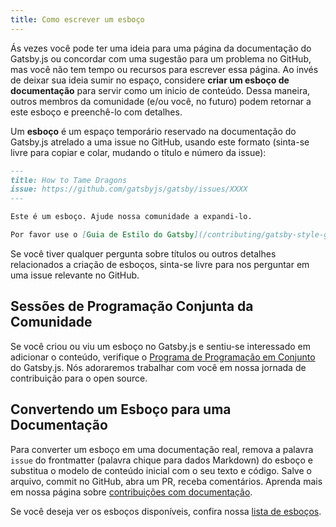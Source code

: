 ```yaml
---
title: Como escrever um esboço
---
```


Ás vezes você pode ter uma ideia para uma página da documentação do Gatsby.js ou concordar com uma sugestão para um problema no GitHub, mas você não tem tempo ou recursos para escrever essa página. Ao invés de deixar sua ideia sumir no espaço, considere **criar um esboço de documentação** para servir como um inicio de conteúdo. Dessa maneira, outros membros da comunidade (e/ou você, no futuro) podem retornar a este esboço e preenchê-lo com detalhes.

Um **esboço** é um espaço temporário reservado na documentação do Gatsby.js atrelado a uma issue no GitHub, usando este formato (sinta-se livre para copiar e colar, mudando o título e número da issue):

```markdown:title=how-to-tame-dragons.md
---
title: How to Tame Dragons
issue: https://github.com/gatsbyjs/gatsby/issues/XXXX
---

Este é um esboço. Ajude nossa comunidade a expandi-lo.

Por favor use o [Guia de Estilo do Gatsby](/contributing/gatsby-style-guide/) para garantir que seu pull request será aceito.
```
Se você tiver qualquer pergunta sobre títulos ou outros detalhes relacionados a criação de esboços, sinta-se livre para nos perguntar em uma issue relevante no GitHub.

## Sessões de Programação Conjunta da Comunidade

Se você criou ou viu um esboço no Gatsby.js e sentiu-se interessado em adicionar o conteúdo, verifique o [Programa de Programação em Conjunto](/contributing/pair-programming/) do Gatsby.js. Nós adoraremos trabalhar com você em nossa jornada de contribuição para o open source.

## Convertendo um Esboço para uma Documentação

Para converter um esboço em uma documentação real, remova a palavra `issue` do frontmatter (palavra chique para dados Markdown) do esboço e substitua o modelo de conteúdo inicial com o seu texto e código. Salve o arquivo, commit no GitHub, abra um PR, receba comentários. Aprenda mais em nossa página sobre [contribuições com documentação](/contributing/docs-contributions/).

Se você deseja ver os esboços disponíveis, confira nossa [lista de esboços](/contributing/stub-list/).

